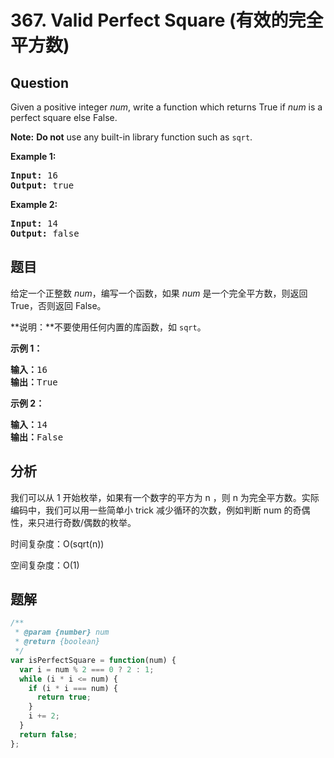 # 367. Valid Perfect Square (有效的完全平方数)

## Question

Given a positive integer _num_, write a function which returns True if _num_ is a perfect square else False.

**Note:** **Do not** use any built-in library function such as `sqrt`.

**Example 1:**

<pre><strong>Input: </strong><span id="example-input-1-1">16</span>
<strong>Output: </strong><span id="example-output-1">true</span>
</pre>

**Example 2:**

<pre><strong>Input: </strong><span id="example-input-2-1">14</span>
<strong>Output: </strong><span id="example-output-2">false</span>
</pre>

## 题目

给定一个正整数 _num_，编写一个函数，如果 _num_ 是一个完全平方数，则返回 True，否则返回 False。

**说明：**不要使用任何内置的库函数，如 `sqrt`。

**示例 1：**

<pre><strong>输入：</strong>16
<strong>输出：</strong>True</pre>

**示例 2：**

<pre><strong>输入：</strong>14
<strong>输出：</strong>False
</pre>

## 分析

我们可以从 1 开始枚举，如果有一个数字的平方为 n ，则 n 为完全平方数。实际编码中，我们可以用一些简单小 trick 减少循环的次数，例如判断 num 的奇偶性，来只进行奇数/偶数的枚举。

时间复杂度：O(sqrt(n))

空间复杂度：O(1)

## 题解

```javascript
/**
 * @param {number} num
 * @return {boolean}
 */
var isPerfectSquare = function(num) {
  var i = num % 2 === 0 ? 2 : 1;
  while (i * i <= num) {
    if (i * i === num) {
      return true;
    }
    i += 2;
  }
  return false;
};
```
